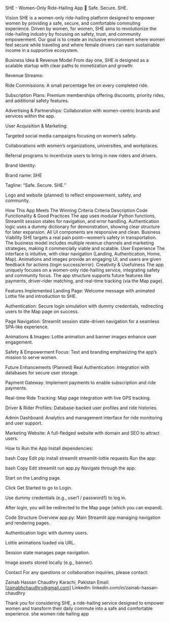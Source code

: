 SHE - Women-Only Ride-Hailing App
🚗 Safe. Secure. SHE.

Vision
SHE is a women-only ride-hailing platform designed to empower women by providing a safe, secure, and comfortable commuting experience. Driven by women, for women, SHE aims to revolutionize the ride-hailing industry by focusing on safety, trust, and community empowerment. Our goal is to create an inclusive environment where women feel secure while traveling and where female drivers can earn sustainable income in a supportive ecosystem.

Business Idea & Revenue Model
From day one, SHE is designed as a scalable startup with clear paths to monetization and growth:

Revenue Streams:

Ride Commissions: A small percentage fee on every completed ride.

Subscription Plans: Premium memberships offering discounts, priority rides, and additional safety features.

Advertising & Partnerships: Collaboration with women-centric brands and services within the app.

User Acquisition & Marketing:

Targeted social media campaigns focusing on women’s safety.

Collaborations with women’s organizations, universities, and workplaces.

Referral programs to incentivize users to bring in new riders and drivers.

Brand Identity:

Brand name: SHE

Tagline: “Safe. Secure. SHE.”

Logo and website (planned) to reflect empowerment, safety, and community.

How This App Meets The Winning Criteria
Criteria	Description
Code Functionality & Good Practices	The app uses modular Python functions, Streamlit session states for navigation, and error handling. Authentication logic uses a dummy dictionary for demonstration, showing clear structure for later expansion. All UI components are responsive and clean.
Business Viability	SHE targets a real pain point—women’s safety in transportation. The business model includes multiple revenue channels and marketing strategies, making it commercially viable and scalable.
User Experience	The interface is intuitive, with clear navigation (Landing, Authentication, Home, Map). Animations and images provide an engaging UI, and users are given feedback for actions (login success/error).
Creativity & Usefulness	The app uniquely focuses on a women-only ride-hailing service, integrating safety and community focus. The app structure supports future features like payments, driver-rider matching, and real-time tracking (via the Map page).

Features Implemented
Landing Page: Welcome message with animated Lottie file and introduction to SHE.

Authentication: Secure login simulation with dummy credentials, redirecting users to the Map page on success.

Page Navigation: Streamlit session state-driven navigation for a seamless SPA-like experience.

Animations & Images: Lottie animation and banner images enhance user engagement.

Safety & Empowerment Focus: Text and branding emphasizing the app’s mission to serve women.

Future Enhancements (Planned)
Real Authentication: Integration with databases for secure user storage.

Payment Gateway: Implement payments to enable subscription and ride payments.

Real-time Ride Tracking: Map page integration with live GPS tracking.

Driver & Rider Profiles: Database-backed user profiles and ride histories.

Admin Dashboard: Analytics and management interface for ride monitoring and user support.

Marketing Website: A full-fledged website with domain and SEO to attract users.

How to Run the App
Install dependencies:

bash
Copy
Edit
pip install streamlit streamlit-lottie requests
Run the app:

bash
Copy
Edit
streamlit run app.py
Navigate through the app:

Start on the Landing page.

Click Get Started to go to Login.

Use dummy credentials (e.g., user1 / password1) to log in.

After login, you will be redirected to the Map page (which you can expand).

Code Structure Overview
app.py: Main Streamlit app managing navigation and rendering pages.

Authentication logic with dummy users.

Lottie animations loaded via URL.

Session state manages page navigation.

Image assets stored locally (e.g., banner).

Contact
For any questions or collaboration inquiries, please contact:

Zainab Hassan Chaudhry
Karachi, Pakistan
Email: [zainabhchaudhry@gmail.com]
LinkedIn: linkedin.com/in/zainab-hassan-chaudhry

Thank you for considering SHE, a ride-hailing service designed to empower women and transform their daily commute into a safe and comfortable experience.
 she
 women ride hailing app
